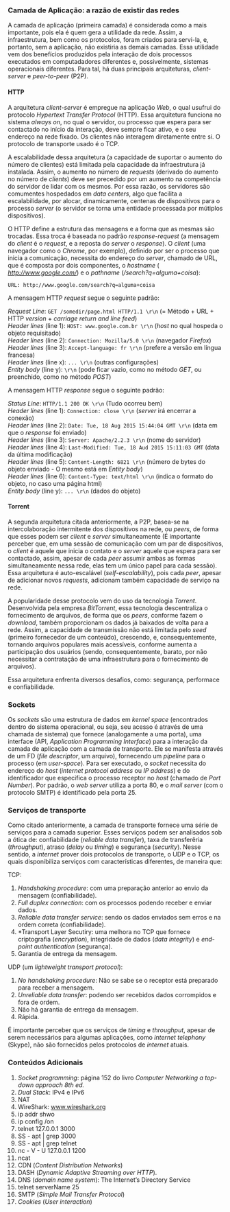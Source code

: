 
### Camada de Aplicação: a razão de existir das redes

  
A camada de aplicação (primeira camada) é considerada como a mais importante, pois ela é quem gera a utilidade da rede. Assim, a infraestrutura, bem como os protocolos, foram criados para servi-la, e, portanto, sem a aplicação, não existiria as demais camadas. Essa utilidade vem dos benefícios produzidos pela interação de dois processos executados em computadadores diferentes e, possivelmente, sistemas operacionais diferentes. Para tal, há duas principais arquiteturas, *client-server* e *peer-to-peer* (P2P).

#### HTTP
A arquitetura *client-server* é empregue na aplicação *Web*, o qual usufrui do protocolo *Hypertext Transfer Protocol* (HTTP). Essa arquitetura funciona no sistema *always on*, no qual o servidor, ou processo que espera para ser contactado no início da interação, deve sempre ficar ativo, e o seu endereço na rede fixado. Os clientes não interagem diretamente entre si. O protocolo de transporte usado é o TCP. 

A escalabilidade dessa arquitetura (a capacidade de suportar o aumento do número de clientes) está limitada pela capacidade da infraestrutura já instalada. Assim, o aumento no número de *requests* (derivado do aumento no número de *clients*) deve ser precedido por um aumento na competência do servidor de lidar com os mesmos. Por essa razão, os servidores são comumentes hospedados em *data centers*, algo que facilita a escalabilidade, por alocar, dinamicamente, centenas de dispositivos para o processo *server* (o servidor se torna uma entidade processada por mútiplos dispositivos).

O HTTP define a estrutura das mensagens e a forma que as mesmas são trocadas. Essa troca é baseada no padrão *response-request* (a mensagem do *client* é o *request*, e a reposta do *server* o *response*). O *client* (uma navegador como o *Chrome*, por exemplo), definido por ser o processo que inicia a comunicação, necessita do endereço do *server*, chamado de URL, que é composta por dois componentes, o *hostname* ( *http://www.google.com/*) e o *pathname* (*/search?q=alguma+coisa*):

```
URL: http://www.google.com/search?q=alguma+coisa
```    


A mensagem HTTP *request* segue o seguinte padrão:

*Request Line*: `GET /somedir/page.html HTTP/1.1 \r\n`  (= Método + URL + HTTP *version* + *carriage return and line feed*) \
*Header lines* (line 1): `HOST: www.google.com.br \r\n`          (*host* no qual hospeda o objeto requisitado) \
*Header lines* (line 2): `Connection: Mozilla/5.0 \r\n`          (navegador *Firefox*) \
*Header lines* (line 3): `Accept-language: fr \r\n`              (prefere a versão em língua francesa) \
*Header lines* (line x): `... \r\n`                              (outras configurações) \
*Entity body*  (line y): `\r\n`                                  (pode ficar vazio, como no método *GET*, ou preenchido, como no método *POST*)





A mensagem HTTP *response* segue o seguinte padrão:

*Status Line*: `HTTP/1.1 200 OK \r\n`                                  (Tudo ocorreu bem) \
*Header lines* (line 1): `Connection: close \r\n`                                (*server* irá encerrar a conexão) \
*Header lines* (line 2): `Date: Tue, 18 Aug 2015 15:44:04 GMT \r\n`              (data em que o *response* foi enviado) \
*Header lines* (line 3): `Server: Apache/2.2.3 \r\n`                             (nome do servidor) \
*Header lines* (line 4): `Last-Modified: Tue, 18 Aud 2015 15:11:03 GMT`          (data da última modificação) \
*Header lines* (line 5): `Content-Length: 6821 \r\n`                             (número de bytes do objeto enviado - O mesmo está em *Entity body*) \
*Header lines* (line 6): `Content-Type: text/html \r\n`                          (indica o formato do objeto, no caso uma página html) \
*Entity body* (line y): `... \r\n`                                              (dados do objeto)




#### Torrent

A segunda arquitetura citada anteriormente, a P2P, basea-se na intercolaboração intermitente dos dispositivos na rede, ou *peers*, de forma que esses podem ser *client* e *server* simultaneamente (É importante perceber que, em uma sessão de comunicação com um par de dispositivos, o *client* é aquele que inicia o contato e o *server* aquele que espera para ser contactado, assim, apesar de cada *peer* assumir ambas as formas simultaneamente nessa rede, elas tem um único papel para cada sessão). Essa arquitetura é auto-escalável (*self-escalability*), pois cada *peer*, apesar de adicionar novos *requests*, adicionam também capacidade de serviço na rede.

A popularidade desse protocolo vem do uso da tecnologia *Torrent*. Desenvolvida pela empresa *BitTorrent*, essa tecnologia descentraliza o fornecimento de arquivos, de forma que os *peers*, conforme fazem o *download*, também proporcionam os dados já baixados de volta para a rede. Assim, a capacidade de transmissão não está limitada pelo *seed* (primeiro fornecedor de um conteúdo), crescendo, e, consequentemente, tornando arquivos populares mais acessíveis, conforme aumenta a participação dos usuários (sendo, consequentemente, barato, por não necessitar a contratação de uma infraestrutura para o fornecimento de arquivos).

Essa arquitetura enfrenta diversos desafios, como: segurança, performace e confiabilidade.


### Sockets

Os *sockets* são uma estrutura de dados em *kernel space* (encontrados dentro do sistema operacional, ou seja, seu acesso é através de uma chamada de sistema) que fornece (analogamente a uma porta), uma interface (API, *Application Programming Interface*) para a interação da camada de aplicação com a camada de transporte. Ele se manifesta através de um FD (*file descriptor*, um arquivo), fornecendo um *pipeline* para o processo (em *user-space*).
Para ser executado, o *socket* necessita do endereço do *host* (*internet protocol address* ou *IP address*) e do identificador que especifica o processo receptor no *host* (chamado de *Port Number*). Por padrão, o *web server* utiliza a porta 80, e o *mail server* (com o protocolo SMTP) é identificado pela porta 25. 


### Serviços de transporte

Como citado anteriormente, a camada de transporte fornece uma série de serviços para a camada superior. Esses serviços podem ser analisados sob a ótica de: confiabilidade (*reliable data transfer*), taxa de transferêria (*throughput*), atraso (*delay* ou *timing*) e segurança (*security*). Nesse sentido, a *internet* prover dois protocolos de transporte, o UDP e o TCP, os quais disponibiliza serviços com características diferentes, de maneira que:

TCP:

1. *Handshaking procedure*: com uma preparação anterior ao envio da mensagem (confiabilidade).
2. *Full duplex connection*: com os processos podendo receber e enviar dados.
3. *Reliable data transfer service*: sendo os dados enviados sem erros e na ordem correta (confiabilidade).
4. *Transport Layer Secutiry: uma melhora no TCP que fornece criptografia (*encryption*), integridade de dados (*data integrity*) e *end-point authentication* (segurança).
5. Garantia de entrega da mensagem.


UDP (um *lightweight transport protocol*):

1. *No handshaking procedure*: Não se sabe se o receptor está preparado para receber a mensagem.
2. *Unreliable data transfer*: podendo ser recebidos dados corrompidos e fora de ordem.
3. Não há garantia de entrega da mensagem.
4. Rápida.

É importante perceber que os serviços de *timing* e *throughput*, apesar de serem necessários para algumas aplicações, como *internet telephony* (Skype), não são fornecidos pelos protocolos de *internet* atuais.



### Conteúdos Adicionais

1. *Socket programming*: página 152 do livro *Computer Networking a top-down approach 8th ed.*
2. *Dual Stack*: IPv4 e IPv6
3. NAT
4. WireShark: www.wireshark.org
5. ip addr shwo
6. ip config /on
7. telnet 127.0.0.1 3000
8. SS - apt | grep 3000
9. SS - apt | grep telnet
10. nc - V - U 127.0.0.1 1200
11. ncat
12. CDN (*Content Distribution Networks*) 
13. DASH (*Dynamic Adaptive Streaming over HTTP*).
14. DNS (*domain name system*): The Internet’s Directory Service
15. telnet serverName 25
16. SMTP (*Simple Mail Transfer Protocol*)
17. *Cookies* (*User interaction*)
